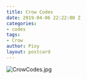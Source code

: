 ```yaml
---
title: Crow Codes
date: 2019-04-06 22:22:00 Z
categories:
- codes
tags:
- Crow
author: Pixy
layout: postcard
---
```


![CrowCodes.jpg](/uploads/CrowCodes.jpg)